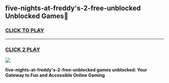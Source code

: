 
## five-nights-at-freddy's-2-free-unblocked Unblocked Games👋
<h3>
<a href="https://news.freeplayer.one?title=five-nights-at-freddy's-2-free-unblocked&ref=16F">CLICK TO PLAY</a></h3>
<hr>

<h3>
<a href="https://news.freeplayer.one?title=five-nights-at-freddy's-2-free-unblocked&ref=16F">CLICK 2 PLAY</a>
  
</h3>

<a href="https://news.freeplayer.one?title=five-nights-at-freddy's-2-free-unblocked&ref=16F/"><img src="https://clearcache.store/games.png"></a>


**five-nights-at-freddy's-2-free-unblocked games unblocked: Your Gateway to Fun and Accessible Online Gaming**
